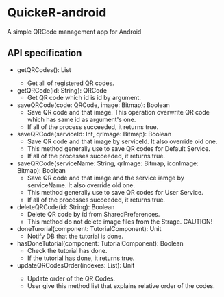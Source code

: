 # QuickeR-android

A simple QRCode management app for Android

## API specification
* getQRCodes(): List<QRCode>
    - Get all of registered QR codes.
* getQRCode(id: String): QRCode
    - Get QR code which id is id by argument.
* saveQRCode(code: QRCode, image: Bitmap): Boolean
    - Save QR code and that image. This operation overwrite QR code which has same id as argument's one.
    - If all of the process succeeded, it returns true.
* saveQRCode(serviceId: Int, qrImage: Bitmap): Boolean
    - Save QR code and that image by serviceId. It also override old one.
    - This method generally use to save QR codes for Default Service.
    - If all of the processes succeeded, it returns true.
* saveQRCode(serviceName: String, qrImage: Bitmap, iconImage: Bitmap): Boolean
    - Save QR code and that image and the service iamge by serviceName. It also override old one.
    - This method generally use to save QR codes for User Service.
    - If all of the processes succeeded, it returns true.
* deleteQRCode(id: String): Boolean
    - Delete QR code by id from SharedPreferences.
    - This method do not delete image files from the Strage. CAUTION!
* doneTurorial(component: TutorialComponent): Unit
    - Notify DB that the tutorial is done.
* hasDoneTutorial(component: TutorialComponent): Boolean
    - Check the tutorial has done.
    - If the tutorial has done, it returns true.
* updateQRCodesOrder(indexes: List<Int>): Unit
    - Update order of the QR Codes.
    - User give this method list that explains relative order of the codes.
